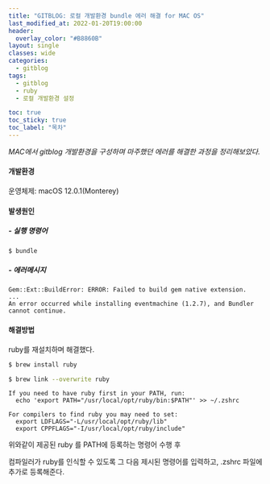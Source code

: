 ```yaml
---
title: "GITBLOG: 로컬 개발환경 bundle 에러 해결 for MAC OS"
last_modified_at: 2022-01-20T19:00:00
header:
  overlay_color: "#B8860B"
layout: single
classes: wide
categories:
  - gitblog
tags:
  - gitblog
  - ruby
  - 로컬 개발환경 설정

toc: true
toc_sticky: true
toc_label: "목차"
---
```


_MAC에서 gitblog 개발환경을 구성하며 마주했던 에러를 해결한 과정을 정리해보았다._

#### 개발환경

운영체제: macOS 12.0.1(Monterey)

#### 발생원인

##### - 실행 명령어
```bash
$ bundle
```

##### - 에러메시지
```liquid
Gem::Ext::BuildError: ERROR: Failed to build gem native extension.
...
An error occurred while installing eventmachine (1.2.7), and Bundler cannot continue.
```

#### 해결방법
ruby를 재설치하며 해결했다.

```bash
$ brew install ruby

$ brew link --overwrite ruby
```
```
If you need to have ruby first in your PATH, run:
  echo 'export PATH="/usr/local/opt/ruby/bin:$PATH"' >> ~/.zshrc

For compilers to find ruby you may need to set:
  export LDFLAGS="-L/usr/local/opt/ruby/lib"
  export CPPFLAGS="-I/usr/local/opt/ruby/include"
```

위와같이 제공된 ruby 를 PATH에 등록하는 명령어 수행 후

컴파일러가 ruby를 인식할 수 있도록 그 다음 제시된 명령어를 입력하고, .zshrc 파일에 추가로 등록해준다.